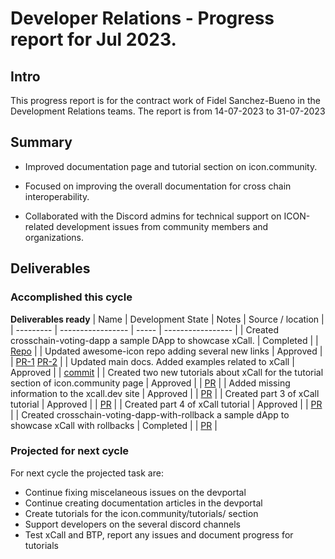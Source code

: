 # Developer Relations - Progress report for Jul 2023.

## Intro
This progress report is for the contract work of Fidel Sanchez-Bueno in the Development Relations teams. The report is from  14-07-2023 to 31-07-2023

## Summary

* Improved documentation page and tutorial section on icon.community.

* Focused on improving the overall documentation for cross chain interoperability.

* Collaborated with the Discord admins for technical support on ICON-related development issues from community members and organizations.

## Deliverables

### Accomplished this cycle

__Deliverables ready__
| Name | Development State | Notes | Source / location |
| --------- | ----------------- | ----- | ----------------- |
| Created crosschain-voting-dapp a sample DApp to showcase xCall. | Completed |  | [Repo](https://github.com/icon-community/crosschain-voting-dapp) |
| Updated awesome-icon repo adding several new links | Approved |  | [PR-1](https://github.com/icon-community/awesome-icon/pull/31) [PR-2](https://github.com/icon-community/awesome-icon/pull/32) |
| Updated main docs. Added examples related to xCall | Approved |  | [commit](https://github.com/icon-project/devportal/commit/bfc441f5a22b944569404d59e17e6adfb8ee845e) |
| Created two new tutorials about xCall for the tutorial section of icon.community page | Approved |  | [PR](https://github.com/icon-community/icon.community/pull/208) |
| Added missing information to the xcall.dev site | Approved |  | [PR](https://github.com/icon-project/xcall.dev/pull/1) |
| Created part 3 of xCall tutorial | Approved |  | [PR](https://github.com/icon-community/icon.community/pull/210) |
| Created part 4 of xCall tutorial | Approved |  | [PR](https://github.com/icon-community/icon.community/pull/211) |
| Created crosschain-voting-dapp-with-rollback a sample dApp to showcase xCall with rollbacks | Completed |  | [PR](https://github.com/icon-community/crosschain-voting-dapp-with-rollback) |


### Projected for next cycle

For next cycle the projected task are:
* Continue fixing miscelaneous issues on the devportal
* Continue creating documentation articles in the devportal
* Create tutorials for the icon.community/tutorials/ section
* Support developers on the several discord channels
* Test xCall and BTP, report any issues and document progress for tutorials
